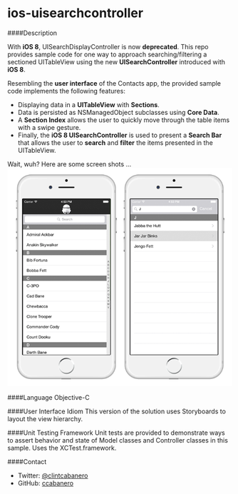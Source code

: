 ios-uisearchcontroller
======================

####Description

With __iOS 8__, UISearchDisplayController is now __deprecated__.  This repo provides sample code for one way to approach searching/filtering a sectioned UITableView using the new __UISearchController__ introduced with __iOS 8__.

Resembling the __user interface__ of the Contacts app, the provided sample code implements the following features:

* Displaying data in a __UITableView__ with __Sections__.
* Data is persisted as NSManagedObject subclasses using __Core Data__.
* A __Section Index__ allows the user to quickly move through the table items with a swipe gesture.
* Finally, the __iOS 8 UISearchController__ is used to present a __Search Bar__ that allows the user to __search__ and __filter__ the items presented in the UITableView.
	
Wait, wuh? Here are some screen shots ...
![screenshot](imgs/filtertable.png)

####Language
Objective-C

####User Interface Idiom
This version of the solution uses Storyboards to layout the view hierarchy.

####Unit Testing Framework
Unit tests are provided to demonstrate ways to assert behavior and state of Model classes and Controller classes in this sample.  Uses the XCTest.framework.

####Contact
* Twitter: [@clintcabanero](http://twitter.com/clintcabanero)
* GitHub: [ccabanero](http:///github.com/ccabanero)
